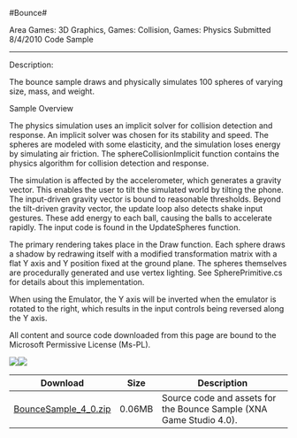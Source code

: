 #Bounce#

Area
Games: 3D Graphics, Games: Collision, Games: Physics
Submitted
8/4/2010
Code Sample

---

Description:

The bounce sample draws and physically simulates 100 spheres of varying size, mass, and weight.

Sample Overview

The physics simulation uses an implicit solver for collision detection and response. An implicit solver was chosen for its stability and speed. The spheres are modeled with some elasticity, and the simulation loses energy by simulating air friction. The sphereCollisionImplicit function contains the physics algorithm for collision detection and response.

The simulation is affected by the accelerometer, which generates a gravity vector. This enables the user to tilt the simulated world by tilting the phone. The input-driven gravity vector is bound to reasonable thresholds. Beyond the tilt-driven gravity vector, the update loop also detects shake input gestures. These add energy to each ball, causing the balls to accelerate rapidly. The input code is found in the UpdateSpheres function.  

The primary rendering takes place in the Draw function. Each sphere draws a shadow by redrawing itself with a modified transformation matrix with a flat Y axis and Y position fixed at the ground plane. The spheres themselves are procedurally generated and use vertex lighting. See SpherePrimitive.cs for details about this implementation.

When using the Emulator, the Y axis will be inverted when the emulator is rotated to the right, which results in the input controls being reversed along the Y axis.


All content and source code downloaded from this page are bound to the Microsoft Permissive License (Ms-PL).

 
![](https://github.com/simondarksidej/XNAGameStudio/blob/master/Images/Bounce1.png)![](https://github.com/simondarksidej/XNAGameStudio/blob/master/Images/Bounce2.png)	

 

 
Download | Size | Description
---|---|---|
[BounceSample_4_0.zip](https://github.com/simondarksidej/XNAGameStudio/blob/master/Samples/BounceSample_4_0.zip?raw=true) | 0.06MB | Source code and assets for the Bounce Sample (XNA Game Studio 4.0). 